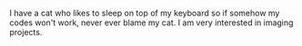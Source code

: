 I have a cat who likes to sleep on top of my keyboard so if somehow my codes won't work, never ever blame my cat. I am very interested in imaging projects.
<!---
cpnecesario/cpnecesario is a ✨ special ✨ repository because its `README.md` (this file) appears on your GitHub profile.
You can click the Preview link to take a look at your changes.
--->
